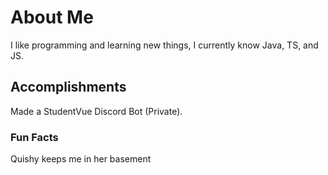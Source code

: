 # About Me
I like programming and learning new things, I currently know Java, TS, and JS.

## Accomplishments
Made a StudentVue Discord Bot (Private).

### Fun Facts
Quishy keeps me in her basement
